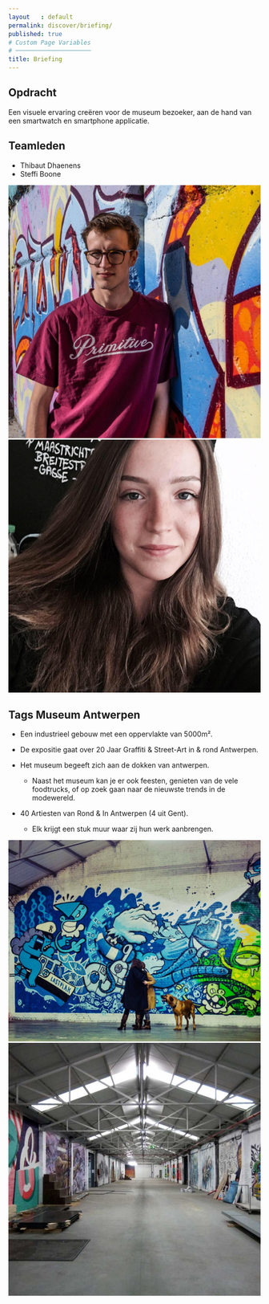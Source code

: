 ```yaml
---
layout   : default
permalink: discover/briefing/
published: true
# Custom Page Variables
# ─────────────────────
title: Briefing
---
```


Opdracht
--------
Een visuele ervaring creëren voor de museum bezoeker, aan de hand van een smartwatch en smartphone applicatie.



Teamleden
---------

 - Thibaut Dhaenens
 - Steffi Boone

<img src="../../assets/Images/30848532_10216410355040630_903861907627236590_o.jpg" class="round col-3">
<img src="../../assets/Images/17760215_10212767703250254_1504643583277174030_n.jpg" class="round col-3">

Tags Museum Antwerpen
--------------


- Een industrieel gebouw met een oppervlakte van 5000m².
- De expositie gaat over 20 Jaar Graffiti & Street-Art in & rond Antwerpen.
- Het museum begeeft zich aan de dokken van antwerpen.
  * Naast het museum kan je er ook feesten, genieten van de vele foodtrucks, of op zoek gaan naar de nieuwste trends in de modewereld.

- 40 Artiesten van Rond & In Antwerpen (4 uit Gent).
  * Elk krijgt een stuk muur waar zij hun werk aanbrengen.



<img src="../../assets/Images/25329261948_bd24e9bf34_b.jpg" class="tag col-6">
<img src="../../assets/Images/05df4c73f570c3243a685c920fa35f7d-802x802.jpg" class="tag col-5">


